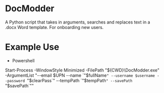 # DocModder
A Python script that takes in arguments, searches and replaces text in a .docx Word template. For onboarding new users.

# Example Use
- Powershell

Start-Process -WindowStyle Minimized -FilePath "${CWD}\DocModder.exe" -ArgumentList "--email $UPN --name `"$fullName`" --username $username --password `"$clearPass`" --tempPath `"$tempPath`" --savePath `"$savePath`""
